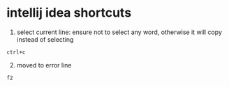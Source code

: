 # intellij idea shortcuts

1. select current line:  ensure not to select any word, otherwise it will copy instead of selecting
```
ctrl+c
```

2. moved to error line
```
f2
```
